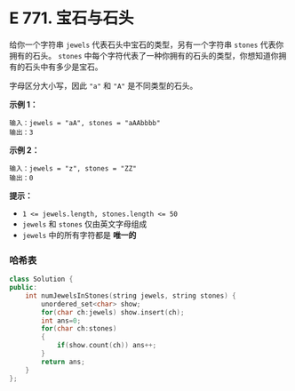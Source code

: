 # E 771. 宝石与石头

 给你一个字符串 `jewels` 代表石头中宝石的类型，另有一个字符串 `stones` 代表你拥有的石头。 `stones` 中每个字符代表了一种你拥有的石头的类型，你想知道你拥有的石头中有多少是宝石。

字母区分大小写，因此 `"a"` 和 `"A"` 是不同类型的石头。

 

**示例 1：**

```
输入：jewels = "aA", stones = "aAAbbbb"
输出：3
```

**示例 2：**

```
输入：jewels = "z", stones = "ZZ"
输出：0
```

 

**提示：**

- `1 <= jewels.length, stones.length <= 50`
- `jewels` 和 `stones` 仅由英文字母组成
- `jewels` 中的所有字符都是 **唯一的**





### 哈希表

```cpp
class Solution {
public:
    int numJewelsInStones(string jewels, string stones) {
        unordered_set<char> show;
        for(char ch:jewels) show.insert(ch);
        int ans=0;
        for(char ch:stones)
        {
            if(show.count(ch)) ans++;
        }
        return ans;
    }
};
```


